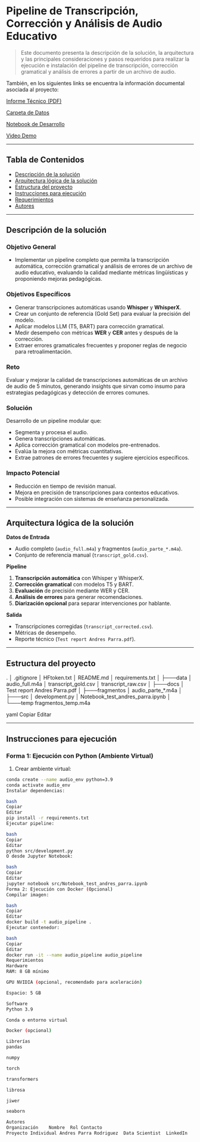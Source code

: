 # Pipeline de Transcripción, Corrección y Análisis de Audio Educativo
>Este documento presenta la descripción de la solución, la arquitectura y las principales consideraciones y pasos requeridos para realizar la ejecución e instalación del pipeline de transcripción, corrección gramatical y análisis de errores a partir de un archivo de audio.

También, en los siguientes links se encuentra la información documental asociada al proyecto:

[Informe Técnico (PDF)](docs/Test%20report%20Andres%20Parra.pdf)

[Carpeta de Datos](data/)

[Notebook de Desarrollo](src/Notebook_test_andres_parra.ipynb)

[Video Demo](Pendiente)

---

## Tabla de Contenidos
* [Descripción de la solución](#descripción-de-la-solución)
* [Arquitectura lógica de la solución](#arquitectura-lógica-de-la-solución)
* [Estructura del proyecto](#estructura-del-proyecto)
* [Instrucciones para ejecución](#instrucciones-para-ejecución)
* [Requerimientos](#requerimientos)
* [Autores](#autores)

---

## Descripción de la solución

### Objetivo General
- Implementar un pipeline completo que permita la transcripción automática, corrección gramatical y análisis de errores de un archivo de audio educativo, evaluando la calidad mediante métricas lingüísticas y proponiendo mejoras pedagógicas.

### Objetivos Específicos
- Generar transcripciones automáticas usando **Whisper** y **WhisperX**.
- Crear un conjunto de referencia (Gold Set) para evaluar la precisión del modelo.
- Aplicar modelos LLM (T5, BART) para corrección gramatical.
- Medir desempeño con métricas **WER** y **CER** antes y después de la corrección.
- Extraer errores gramaticales frecuentes y proponer reglas de negocio para retroalimentación.

### Reto
Evaluar y mejorar la calidad de transcripciones automáticas de un archivo de audio de 5 minutos, generando insights que sirvan como insumo para estrategias pedagógicas y detección de errores comunes.

### Solución
Desarrollo de un pipeline modular que:
- Segmenta y procesa el audio.
- Genera transcripciones automáticas.
- Aplica corrección gramatical con modelos pre-entrenados.
- Evalúa la mejora con métricas cuantitativas.
- Extrae patrones de errores frecuentes y sugiere ejercicios específicos.

### Impacto Potencial
- Reducción en tiempo de revisión manual.
- Mejora en precisión de transcripciones para contextos educativos.
- Posible integración con sistemas de enseñanza personalizada.

---

## Arquitectura lógica de la solución
**Datos de Entrada**
- Audio completo (`audio_full.m4a`) y fragmentos (`audio_parte_*.m4a`).
- Conjunto de referencia manual (`transcript_gold.csv`).

**Pipeline**
1. **Transcripción automática** con Whisper y WhisperX.
2. **Corrección gramatical** con modelos T5 y BART.
3. **Evaluación** de precisión mediante WER y CER.
4. **Análisis de errores** para generar recomendaciones.
5. **Diarización opcional** para separar intervenciones por hablante.

**Salida**
- Transcripciones corregidas (`transcript_corrected.csv`).
- Métricas de desempeño.
- Reporte técnico (`Test report Andres Parra.pdf`).

---

## Estructura del proyecto

.
│ .gitignore
│ HFtoken.txt
│ README.md
│ requirements.txt
│
├───data
│ audio_full.m4a
│ transcript_gold.csv
│ transcript_raw.csv
│
├───docs
│ Test report Andres Parra.pdf
│
├───fragmentos
│ audio_parte_*.m4a
│
├───src
│ development.py
│ Notebook_test_andres_parra.ipynb
│
└───temp
fragmentos_temp.m4a

yaml
Copiar
Editar

---

## Instrucciones para ejecución

### Forma 1: Ejecución con Python (Ambiente Virtual)
1. Crear ambiente virtual:
```bash
conda create --name audio_env python=3.9
conda activate audio_env
Instalar dependencias:

bash
Copiar
Editar
pip install -r requirements.txt
Ejecutar pipeline:

bash
Copiar
Editar
python src/development.py
O desde Jupyter Notebook:

bash
Copiar
Editar
jupyter notebook src/Notebook_test_andres_parra.ipynb
Forma 2: Ejecución con Docker (Opcional)
Compilar imagen:

bash
Copiar
Editar
docker build -t audio_pipeline .
Ejecutar contenedor:

bash
Copiar
Editar
docker run -it --name audio_pipeline audio_pipeline
Requerimientos
Hardware
RAM: 8 GB mínimo

GPU NVIDIA (opcional, recomendado para aceleración)

Espacio: 5 GB

Software
Python 3.9

Conda o entorno virtual

Docker (opcional)

Librerías
pandas

numpy

torch

transformers

librosa

jiwer

seaborn

Autores
Organización	Nombre	Rol	Contacto
Proyecto Individual	Andres Parra Rodriguez	Data Scientist	LinkedIn